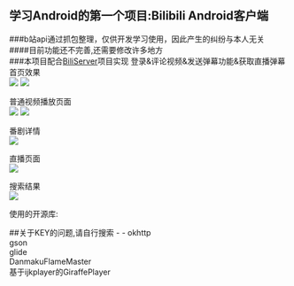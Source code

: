 ## 学习Android的第一个项目:Bilibili Android客户端 ##
###b站api通过抓包整理，仅供开发学习使用，因此产生的纠纷与本人无关<br>
####目前功能还不完善,还需要修改许多地方<br>
###本项目配合[BiliServer](https://github.com/TongmingWu/BiliServer)项目实现 登录&评论视频&发送弹幕功能&获取直播弹幕
首页效果<br>
![](http://i.imgur.com/3X2uTZv.png)
![](http://i.imgur.com/eRI56Ks.png)

普通视频播放页面<br>
![](http://i.imgur.com/VgmDTJN.png)
![](http://i.imgur.com/LifPbsL.png)

番剧详情<br>
![](http://i.imgur.com/QSLbxHR.png)

直播页面<br>
![](http://i.imgur.com/d07FOqa.png)

搜索结果<br>
![](http://i.imgur.com/u2XBcjR.png)

使用的开源库:<br>


##关于KEY的问题,请自行搜索 - -
<a>okhttp</a><br>
<a>gson</a><br>
<a>glide</a><br>
<a>DanmakuFlameMaster</a><br>
基于<a>ijkplayer</a>的<a>GiraffePlayer</a><br>

